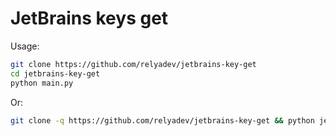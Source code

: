 # JetBrains keys get
Usage:
```bash
git clone https://github.com/relyadev/jetbrains-key-get
cd jetbrains-key-get
python main.py
```
Or:
```bash
git clone -q https://github.com/relyadev/jetbrains-key-get && python jetbrains-key-get/main.py

